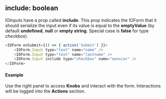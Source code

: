 ## include: boolean

IOInputs have a prop called **include**. This prop indicates the IOForm that it should serialize the input even if its value is equal to the **emptyValue** (by default **undefined**, **null** or **empty string**. Special case is **false** for type *checkbox*).

```js
<IOForm onSubmit={() => { action('Submit') }}>
    <IOForm.Input type="text" name="name" />
    <IOForm.Input type="text" name="lastname" />
    <IOForm.Input include type="checkbox" name="ownscar" />
</IOForm>
```

#### Example

Use the right panel to access **Knobs** and interact with the form. Interactions will be logged into the **Actions** section.

<!-- STORY -->

<!-- PROPS -->
